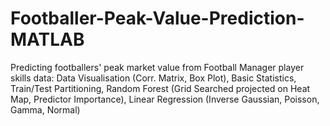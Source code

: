 # Footballer-Peak-Value-Prediction-MATLAB
Predicting footballers' peak market value from Football Manager player skills data: Data Visualisation (Corr. Matrix, Box Plot), Basic Statistics, Train/Test Partitioning, Random Forest (Grid Searched projected on Heat Map, Predictor Importance), Linear Regression (Inverse Gaussian, Poisson, Gamma, Normal)
